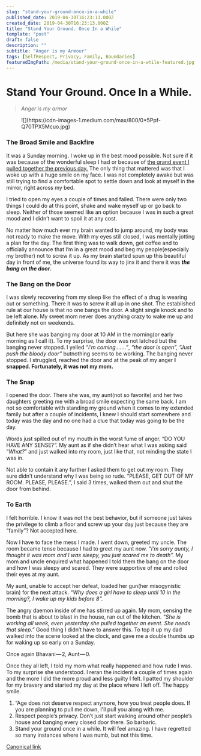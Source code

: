 ```yaml
---
slug: "stand-your-ground-once-in-a-while"
published_date: 2019-04-30T16:23:13.000Z
created_date: 2019-04-30T16:23:13.000Z
title: "Stand Your Ground. Once In a While"
template: "post"
draft: false
description: ""
subtitle: "Anger is my Armour"
tags: [SelfRespect, Privacy, Family, Boundaries]
featuredImgPath: /media/stand-your-ground-once-in-a-while-featured.jpg
---
```

# Stand Your Ground. Once In a While.
> _Anger is my armor_

<figure name="a81e" id="a81e" class="graf graf--figure graf-after--p">

<div class="aspectRatioPlaceholder is-locked" style="max-width: 700px; max-height: 438px;">![](https://cdn-images-1.medium.com/max/800/0*5Ppf-Q70TPX5Mcuo.jpg)</div>

</figure>

### The Broad Smile and Backfire

It was a Sunday morning. I woke up in the best mood possible. Not sure if it was because of the wonderful sleep I had or because of [the grand event I pulled together the previous day.](https://medium.com/@sjuhi1818/women-techmakers-d0a656539f1d) The only thing that mattered was that I woke up with a huge smile on my face. I was not completely awake but was still trying to find a comfortable spot to settle down and look at myself in the mirror, right across my bed.

I tried to open my eyes a couple of times and failed. There were only two things I could do at this point, shake and wake myself up or go back to sleep. Neither of those seemed like an option because I was in such a great mood and I didn’t want to spoil it at any cost.

No matter how much ever my brain wanted to jump around, my body was not ready to make the move. With my eyes still closed, I was mentally jotting a plan for the day. The first thing was to walk down, get coffee and to officially announce that I’m in a great mood and beg my people(especially my brother) not to screw it up. As my brain started spun up this beautiful day in front of me, the universe found its way to jinx it and there it was **_the bang on the door._**

### The Bang on the Door

I was slowly recovering from my sleep like the effect of a drug is wearing out or something. There it was to screw it all up in one shot. The established rule at our house is that no one bangs the door. A slight single knock and to be left alone. My sweet mom never does anything crazy to wake me up and definitely not on weekends.

But here she was banging my door at 10 AM in the morning(or early morning as I call it). To my surprise, the door was not latched but the banging never stopped. I yelled _“I’m coming…….”_, _“the door is open”, “Just push the bloody door”_ butnothing seems to be working. The banging never stopped. I struggled, reached the door and at the peak of my anger **I** **snapped. Fortunately, it was not my mom.**

### The Snap

I opened the door. There she was, my aunt(not so favorite) and her two daughters greeting me with a broad smile expecting the same back. I am not so comfortable with standing my ground when it comes to my extended family but after a couple of incidents, I knew I should start somewhere and today was the day and no one had a clue that today was going to be the day.

Words just spilled out of my mouth in the worst fume of anger. “DO YOU HAVE ANY SENSE?_”._ My aunt as if she didn’t hear what I was asking said “_What?_” and just walked into my room, just like that, not minding the state I was in.

Not able to contain it any further I asked them to get out my room. They sure didn’t understand why I was being so rude. “PLEASE, GET OUT OF MY ROOM. PLEASE, PLEASE.”, I said 3 times, walked them out and shut the door from behind.

### To Earth

I felt horrible. I know it was not the best behavior, but if someone just takes the privilege to climb a floor and screw up your day just because they are “family”? Not accepted here.

Now I have to face the mess I made. I went down, greeted my uncle. The room became tense because I had to greet my aunt now. _“I’m sorry aunty, I thought it was mom and I was sleepy, you just scared me to death”._ My mom and uncle enquired what happened I told them the bang on the door and how I was sleepy and scared. They were supportive of me and rolled their eyes at my aunt.

My aunt, unable to accept her defeat, loaded her gun(her misogynistic brain) for the next attack. _“Why does a girl have to sleep until 10 in the morning?, I wake up my kids before 8”._

The angry daemon inside of me has stirred up again. My mom, sensing the bomb that is about to blast in the house, ran out of the kitchen. _“She is working all week, even yesterday she pulled together an event. She needs that sleep.”_ Good thing I didn’t have to answer this. To top it up my dad walked into the scene looked at the clock, and gave me a double thumbs up for waking up so early on a Sunday.

Once again Bhavani — 2, Aunt — 0.

Once they all left, I told my mom what really happened and how rude I was. To my surprise she understood. I reran the incident a couple of times again and the more I did the more proud and less guilty I felt. I patted my shoulder for my bravery and started my day at the place where I left off. The happy smile.

1.  “Age does not deserve respect anymore, how you treat people does. If you are planning to pull me down, I'll pull you along with me.
2.  Respect people’s privacy. Don’t just start walking around other people’s house and banging every closed door there. So barbaric.
3.  Stand your ground once in a while. It will feel amazing. I have regretted so many instances where I was numb, but not this time.

[Canonical link](https://medium.com/@bhavaniravi/stand-your-ground-once-in-a-while-31002a7576c2)